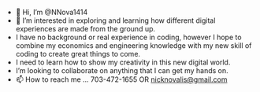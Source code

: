 - 👋 Hi, I’m @NNova1414
- 👀 I’m interested in exploring and learning how different digital experiences are made from the ground up.
- I have no background or real experience in coding, however I hope to combine my economics and engineering knowledge with my new skill of coding to create great things to come.
- I need to learn how to show my creativity in this new digital world.
- I’m looking to collaborate on anything that I can get my hands on.
- 📫 How to reach me ... 703-472-1655 OR nicknovalis@gmail.com

<!---
NNova1414/NNova1414 is a ✨ special ✨ repository because its `README.md` (this file) appears on your GitHub profile.
You can click the Preview link to take a look at your changes.
--->
